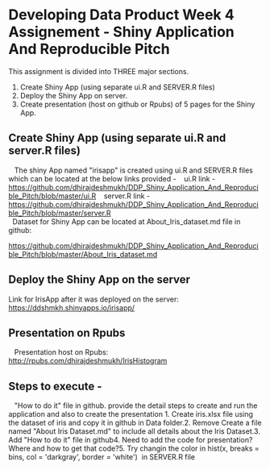 # Developing Data Product Week 4 Assignement - Shiny Application And Reproducible Pitch
This assignment is divided into THREE major sections.
1. Create Shiny App (using separate ui.R and SERVER.R files)
2. Deploy the Shiny App on server.
3. Create presentation (host on github or Rpubs) of 5 pages for the Shiny App. 

## Create Shiny App (using separate ui.R and server.R files)
   The shiny App named "irisapp" is created using ui.R and SERVER.R files which can be located at the below links provided -
   ui.R link - https://github.com/dhirajdeshmukh/DDP_Shiny_Application_And_Reproducible_Pitch/blob/master/ui.R
   server.R link - https://github.com/dhirajdeshmukh/DDP_Shiny_Application_And_Reproducible_Pitch/blob/master/server.R
    
   Dataset for Shiny App can be located at About_Iris_dataset.md file in github:        
   
   https://github.com/dhirajdeshmukh/DDP_Shiny_Application_And_Reproducible_Pitch/blob/master/About_Iris_dataset.md
   
## Deploy the Shiny App on the server
   Link for IrisApp after it was deployed on the server: https://ddshmkh.shinyapps.io/irisapp/
   
## Presentation on Rpubs
   Presentation host on Rpubs: http://rpubs.com/dhirajdeshmukh/IrisHistogram
   
## Steps to execute - 
   "How to do it" file in github. provide the detail steps to create and run the application and also to create the presentation
<To do list>1. Create iris.xlsx file using the dataset of iris and copy it in github in Data folder.2. Remove Create a file named "About Iris Dataset.md" to include all details about the Iris Dataset.3. Add "How to do it" file in github4. Need to add the code for presentation? Where and how to get that code?5. Try changin the color in hist(x, breaks = bins, col = 'darkgray', border = 'white')  in SERVER.R file
